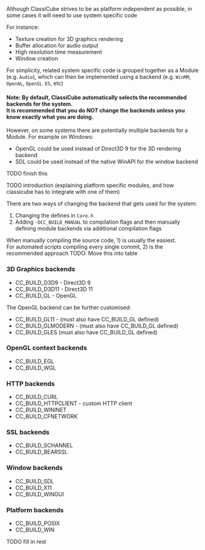 Although ClassiCube strives to be as platform independent as possible, in some cases it will need to use system specific code

For instance:
* Texture creation for 3D graphics rendering
* Buffer allocation for audio output
* High resolution time measurement
* Window creation

For simplicity, related system specific code is grouped together as a Module (e.g. `Audio`), which can then be implemented using a backend (e.g. `WinMM`, `OpenAL`, `OpenSL ES`, etc)

#### Note: By default, ClassiCube automatically selects the recommended backends for the system. <br> It is recommended that you do *NOT* change the backends unless you know exactly what you are doing.

However, on some systems there are potentially multiple backends for a Module. For example on Windows:
* OpenGL could be used instead of Direct3D 9 for the 3D rendering backend
* SDL could be used instead of the native WinAPI for the window backend

TODO finish this

TODO introduction (explaining platform specific modules, and how classicube has to integrate with one of them)

There are two ways of changing the backend that gets used for the system:
1) Changing the defines in `Core.h`
2) Adding `-DCC_BUILD_MANUAL` to compilation flags and then manually defining module backends via additional compilation flags

When manually compiling the source code, 1) is usually the easiest. <br>
For automated scripts compiling every single commit, 2) is the recommended approach
TODO: Move this into table


### 3D Graphics backends
* CC_BUILD_D3D9 - Direct3D 9
* CC_BUILD_D3D11 - Direct3D 11
* CC_BUILD_GL - OpenGL

The OpenGL backend can be further customised:
* CC_BUILD_GL11 - (must also have CC_BUILD_GL defined)
* CC_BUILD_GLMODERN - (must also have CC_BUILD_GL defined)
* CC_BUILD_GLES (must also have CC_BUILD_GL defined)

### OpenGL context backends
* CC_BUILD_EGL
* CC_BUILD_WGL

### HTTP backends
* CC_BUILD_CURL
* CC_BUILD_HTTPCLIENT - custom HTTP client
* CC_BUILD_WININET
* CC_BUILD_CFNETWORK

### SSL backends
* CC_BUILD_SCHANNEL
* CC_BUILD_BEARSSL

### Window backends
* CC_BUILD_SDL
* CC_BUILD_X11
* CC_BUILD_WINGUI

### Platform backends
* CC_BUILD_POSIX
* CC_BUILD_WIN

TODO fill in rest